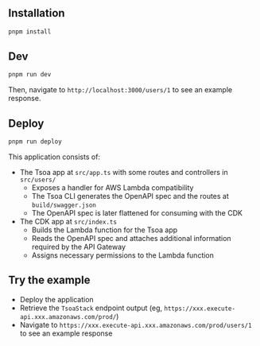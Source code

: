 #

## Installation

```sh
pnpm install
```

## Dev

```sh
pnpm run dev
```

Then, navigate to `http://localhost:3000/users/1` to see an example response.

## Deploy

```sh
pnpm run deploy
```

This application consists of:

- The Tsoa app at `src/app.ts` with some routes and controllers in `src/users/`
  - Exposes a handler for AWS Lambda compatibility
  - The Tsoa CLI generates the OpenAPI spec and the routes at `build/swagger.json`
  - The OpenAPI spec is later flattened for consuming with the CDK
- The CDK app at `src/index.ts`
  - Builds the Lambda function for the Tsoa app
  - Reads the OpenAPI spec and attaches additional information required by the API Gateway
  - Assigns necessary permissions to the Lambda function

## Try the example

- Deploy the application
- Retrieve the `TsoaStack` endpoint output (eg, `https://xxx.execute-api.xxx.amazonaws.com/prod/`)
- Navigate to `https://xxx.execute-api.xxx.amazonaws.com/prod/users/1` to see an example response
